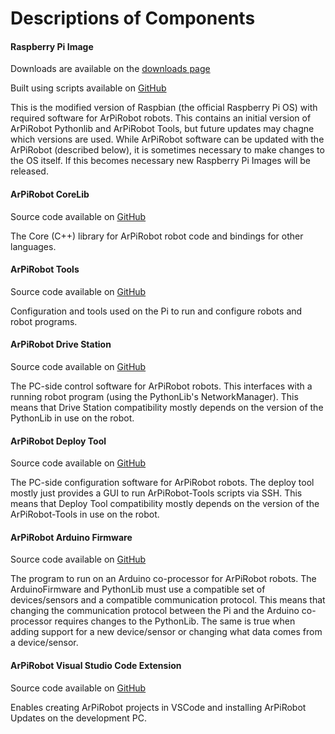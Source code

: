 # Descriptions of Components

#### **Raspberry Pi Image**
Downloads are available on the [downloads page](../downloads/latest.md)

Built using scripts available on [GitHub](https://github.com/ArPiRobot/ArPiRobot-ImageScripts)

This is the modified version of Raspbian (the official Raspberry Pi OS) with required software for ArPiRobot robots. This contains an initial version of ArPiRobot Pythonlib and ArPiRobot Tools, but future updates may chagne which versions are used. While ArPiRobot software can be updated with the ArPiRobot (described below), it is sometimes necessary to make changes to the OS itself. If this becomes necessary new Raspberry Pi Images will be released.

#### **ArPiRobot CoreLib**
Source code available on [GitHub](https://github.com/ArPiRobot/ArPiRobot-CoreLib)

The Core (C++) library for ArPiRobot robot code and bindings for other languages.


#### **ArPiRobot Tools**
Source code available on [GitHub](https://github.com/ArPiRobot/ArPiRobot-Tools)

Configuration and tools used on the Pi to run and configure robots and robot programs.


#### **ArPiRobot Drive Station**
Source code available on [GitHub](https://github.com/ArPiRobot/ArPiRobot-DriveStation)

The PC-side control software for ArPiRobot robots. This interfaces with a running robot program (using the PythonLib's NetworkManager). This means that Drive Station compatibility mostly depends on the version of the PythonLib in use on the robot.


#### **ArPiRobot Deploy Tool**
Source code available on [GitHub](https://github.com/ArPiRobot/ArPiRobot-DeployTool)

The PC-side configuration software for ArPiRobot robots. The deploy tool mostly just provides a GUI to run ArPiRobot-Tools scripts via SSH. This means that Deploy Tool compatibility mostly depends on the version of the ArPiRobot-Tools in use on the robot.


#### **ArPiRobot Arduino Firmware**
Source code available on [GitHub](https://github.com/ArPiRobot/ArPiRobot-ArduinoFirmware)

The program to run on an Arduino co-processor for ArPiRobot robots. The ArduinoFirmware and PythonLib must use a compatible set of devices/sensors and a compatible communication protocol. This means that changing the communication protocol between the Pi and the Arduino co-processor requires changes to the PythonLib. The same is true when adding support for a new device/sensor or changing what data comes from a device/sensor.

#### **ArPiRobot Visual Studio Code Extension**

Source code available on [GitHub](https://github.com/ArPiRobot/ArPiRobot-VSCodeExtension)

Enables creating ArPiRobot projects in VSCode and installing ArPiRobot Updates on the development PC.
